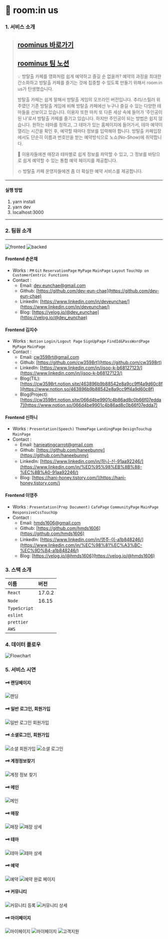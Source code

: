 
# 🌙 room:in us

### 1. 서비스 소개

> 
> ## [roominus 바로가기](https://roominus.site/)
> ## [roominus 팀 노션](https://www.notion.so/dingco/5-09de646b20204534b0012b0838aaabf7)
>
>💡 방탈출 카페를 영화처럼 쉽게 예약하고 즐길 순 없을까? 예약의 과정을 최대한 간소화하고 방탈출 카페를 즐기는 것에 집중할 수 있도록 만들기 위해서 room:in us가 탄생했습니다.
>
> 방탈출 카페는 쉽게 말해서 방탈출 게임의 오프라인 버전입니다. 추리/스릴러 위주였던 기존 방탈출 게임에 비해 방탈출 카페에선 누구나 즐길 수 있는 다양한 테마들을 선보이고 있습니다. 이용자 또한 마치 또 다른 세상 속에 들어가 ‘주인공이 된 나’로서 방탈출 카페를 즐기고 있습니다. 하지만 주인공이 되는 방법은 쉽지 않습니다. 원하는 테마를 정하고, 그 테마가 있는 홈페이지에 들어가서, 테마 예약이 열리는 시간을 확인 후, 예약할 때마다 정보를 입력해야 합니다. 방탈출 카페입장에서도 단순히 이름과 번호만을 받는 예약방식으로 노쇼(No-Show)에 취약합니다.
>
> 🌟 이용자들에겐 매장과 테마별로 쉽게 정보를 파악할 수 있고, 그 정보를 바탕으로 쉽게 예약할 수 있는 통합 예약 페이지를 제공합니다.
>
> ⛄️ 방탈출 카페 운영자들에겐 좀 더 확실한 예약 서비스를 제공합니다.

___
#### 실행 방법

1. yarn install
2. yarn dev
3. localhost:3000
___

### 2. 팀원 소개
___
![fronted](https://user-images.githubusercontent.com/104378330/182298195-37e90f9d-bd2c-4de0-a2c5-09bbf6d13644.png)
![backed](https://user-images.githubusercontent.com/104378330/182298394-de643761-2ff3-4d69-9682-e8fa1628400d.png)


#### Frontend 손은채

- Works : `PM` `Git` `ReservationPage` `MyPage` `MainPage`  `Layout` `TouchUp on CustomerCentric Functions`
- Contact :
    - Email: dev.eunchae@gmail.com
    - Github: [https://github.com/dev-eun-chae](https://github.com/dev-eun-chae)
    - LinkedIn: [https://www.linkedin.com/in/deveunchae/](https://www.linkedin.com/in/deveunchae/)
    - Blog: [https://velog.io/@dev_eunchae](https://velog.io/@dev_eunchae)
    
#### Frontend 김지수

- Works : `Notion` `Login/Logout Page` `SignUpPage` `FindId&PassWordPage` `MyPage` `MainPage`
- Contact :
    - Email: cw3598rt@gmail.com
    - Github: [https://github.com/cw3598rt](https://github.com/cw3598rt)
    - LinkedIn: [https://www.linkedin.com/in/jisoo-k-b68127123/](https://www.linkedin.com/in/jisoo-k-b68127123/)
    - Blog(TIL): [https://cw3598rt.notion.site/463896b9b88542e8a9cc9ff4a9d60c8f](https://www.notion.so/463896b9b88542e8a9cc9ff4a9d60c8f)
    - Blog(Project): [https://cw3598rt.notion.site/066d4be9901c4b86ad8c0b66f07edda7](https://www.notion.so/066d4be9901c4b86ad8c0b66f07edda7)

#### Frontend 신하니

- Works : `Presentation(Speech)` `ThemePage` `LandingPage` `DesignTouchup` `MainPage`
- Contact :
    - Email: hanieatingcarrot@gmail.com
    - Github: [https://github.com/haneebunny](https://github.com/haneebunny)
    - LinkedIn: [https://www.linkedin.com/in/하니-신-91aa92246/](https://www.linkedin.com/in/%ED%95%98%EB%8B%88-%EC%8B%A0-91aa92246/)
    - Blog: [https://hani-honey.tistory.com/](https://hani-honey.tistory.com/)

#### Frontend 이영주
- Works : `Presentation(Prep Document)` `CafePage` `CommunityPage` `MainPage` `ResponsiveCssTouchUp`
- Contact :
    - Email: hmds1606@gmail.com
    - Github: [https://github.com/hmds1606](https://github.com/hmds1606)
    - LinkedIn: [https://www.linkedin.com/in/영주-이-a1b848246/](https://www.linkedin.com/in/%EC%98%81%EC%A3%BC-%EC%9D%B4-a1b848246/)
    - Blog: [https://velog.io/@hmds1606](https://velog.io/@hmds1606)


### 3. 스택 소개


|   이름    |   버전  |
| :-------- | :------ |
| `React`   | 17.0.2  |
| `Node`    | 16.15   |
| `TypeScript`|       |
| `eslint`  |         |
| `prettier`|         |
| `AWS`     |         |


### 4. 데이터 플로우

![Flowchart](https://user-images.githubusercontent.com/104378330/182285973-4ae1ffe4-3dfd-4d77-9212-37f18c8d2c3f.jpeg)


### 5. 서비스 시연

#### 🗝 랜딩페이지
![랜딩](https://user-images.githubusercontent.com/104378330/183395832-f20d7e05-020f-4a84-98b7-5138bef592d3.gif)

#### 🗝 일반 로그인, 회원가입
![일반 로그인 회원가입 ](https://user-images.githubusercontent.com/104378330/183382679-03804d4b-9a47-46a6-9a08-c0b6bf1b97ab.gif)


#### 🗝 소셜로그인, 회원가입
![소셜 회원가입](https://user-images.githubusercontent.com/104378330/183362875-7b145d12-67e0-49d1-8a8c-6206810d8a89.gif)
![소셜 로그인](https://user-images.githubusercontent.com/104378330/183362865-a34a0ec3-1eee-4e6c-a05c-3be49d5be0b4.gif)


#### 🗝 계정정보찾기
![계정 정보 찾기](https://user-images.githubusercontent.com/104378330/183362891-bfccf8bc-bad5-4438-bafe-edac0f7f6dc5.gif)


#### 🗝 메인
![메인](https://user-images.githubusercontent.com/104378330/183350372-aa73c4e2-bbd8-4382-b95b-a57537adc893.gif)

#### 🗝 매장
![매장](https://user-images.githubusercontent.com/104378330/183352310-d4649280-e34d-4cad-bc8d-950f2dc1430d.gif)
![매장 상세](https://user-images.githubusercontent.com/104378330/183364393-c0368a0d-ce7b-441e-8895-17a5a73f453f.gif)

#### 🗝 테마
![테마](https://user-images.githubusercontent.com/104378330/183396394-28e25405-6782-43a8-8d48-fcf885cde380.gif)
![테마 상세](https://user-images.githubusercontent.com/104378330/183364921-a03da26b-398a-4c9e-a2a1-503f3e3b6cad.gif)

#### 🗝 예약
![예약 ](https://user-images.githubusercontent.com/104378330/183363999-10e94a50-f929-4eff-979e-3d7b9561bbb7.gif)
![예약 완료 페이지 ](https://user-images.githubusercontent.com/104378330/183381663-add84c68-cc17-4a1d-a6db-39913b8d7aa2.gif)

#### 🗝 커뮤니티
![커뮤니티 등록](https://user-images.githubusercontent.com/104378330/183363904-9080df0e-b553-4456-9b39-da2f6c1996bd.gif)
![커뮤니티 상세](https://user-images.githubusercontent.com/104378330/183350618-a90013be-d600-4938-b59c-c00b76dc5864.gif)


#### 🗝 마이페이지
![마이페이지](https://user-images.githubusercontent.com/104378330/183349988-e42d4730-b5bb-4ecb-8ad4-fcab711b2713.gif)
![마이페이지](https://user-images.githubusercontent.com/104378330/183381623-bb5f44da-66d6-4c59-a75a-f9711a3620ca.gif)
![고객지원](https://user-images.githubusercontent.com/104378330/183349951-dded36d8-811d-4f6b-9f13-ff775a704bc6.gif)

